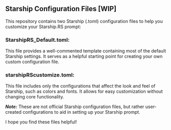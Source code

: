 ## **Starship Configuration Files [WIP]**
This repository contains two Starship (.toml) configuration files to help you customize your Starship.RS prompt:

### **StarshipRS_Default.toml**: 
This file provides a well-commented template containing most of the default Starship settings. It serves as a helpful starting point for creating your own custom configuration file.

### **starshipRScustomize.toml**: 
This file includes only the configurations that affect the look and feel of Starship, such as colors and fonts. It allows for easy customization without changing core functionality.

***Note:*** These are not official Starship configuration files, but rather user-created configurations to aid in setting up your Starship prompt.

I hope you find these files helpful!
